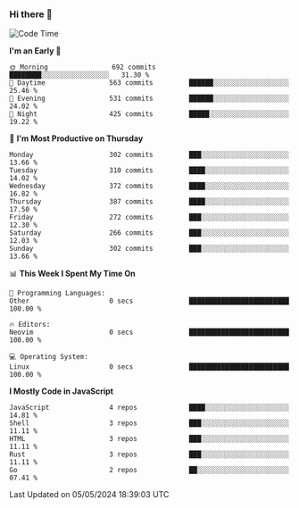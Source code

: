 ### Hi there 👋
<!--START_SECTION:waka-->
![Code Time](http://img.shields.io/badge/Code%20Time-306%20hrs%2057%20mins-blue)

**I'm an Early 🐤** 

```text
🌞 Morning                692 commits         ████████░░░░░░░░░░░░░░░░░   31.30 % 
🌆 Daytime                563 commits         ██████░░░░░░░░░░░░░░░░░░░   25.46 % 
🌃 Evening                531 commits         ██████░░░░░░░░░░░░░░░░░░░   24.02 % 
🌙 Night                  425 commits         █████░░░░░░░░░░░░░░░░░░░░   19.22 % 
```
📅 **I'm Most Productive on Thursday** 

```text
Monday                   302 commits         ███░░░░░░░░░░░░░░░░░░░░░░   13.66 % 
Tuesday                  310 commits         ████░░░░░░░░░░░░░░░░░░░░░   14.02 % 
Wednesday                372 commits         ████░░░░░░░░░░░░░░░░░░░░░   16.82 % 
Thursday                 387 commits         ████░░░░░░░░░░░░░░░░░░░░░   17.50 % 
Friday                   272 commits         ███░░░░░░░░░░░░░░░░░░░░░░   12.30 % 
Saturday                 266 commits         ███░░░░░░░░░░░░░░░░░░░░░░   12.03 % 
Sunday                   302 commits         ███░░░░░░░░░░░░░░░░░░░░░░   13.66 % 
```


📊 **This Week I Spent My Time On** 

```text
💬 Programming Languages: 
Other                    0 secs              █████████████████████████   100.00 % 

🔥 Editors: 
Neovim                   0 secs              █████████████████████████   100.00 % 

💻 Operating System: 
Linux                    0 secs              █████████████████████████   100.00 % 
```

**I Mostly Code in JavaScript** 

```text
JavaScript               4 repos             ████░░░░░░░░░░░░░░░░░░░░░   14.81 % 
Shell                    3 repos             ███░░░░░░░░░░░░░░░░░░░░░░   11.11 % 
HTML                     3 repos             ███░░░░░░░░░░░░░░░░░░░░░░   11.11 % 
Rust                     3 repos             ███░░░░░░░░░░░░░░░░░░░░░░   11.11 % 
Go                       2 repos             ██░░░░░░░░░░░░░░░░░░░░░░░   07.41 % 
```




 Last Updated on 05/05/2024 18:39:03 UTC
<!--END_SECTION:waka-->

<!--
**YoganshSharma/YoganshSharma** is a ✨ _special_ ✨ repository because its `README.md` (this file) appears on your GitHub profile.

Here are some ideas to get you started:

- 🔭 I’m currently working on ...
- 🌱 I’m currently learning ...
- 👯 I’m looking to collaborate on ...
- 🤔 I’m looking for help with ...
- 💬 Ask me about ...
- 📫 How to reach me: ...
- 😄 Pronouns: ...
- ⚡ Fun fact: ...
-->

